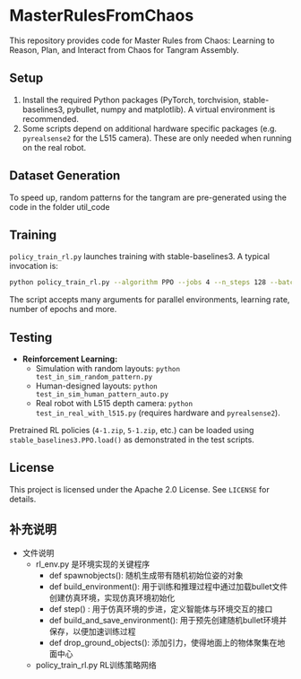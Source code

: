 # MasterRulesFromChaos

This repository provides code for Master Rules from Chaos: Learning to Reason, Plan, and Interact from Chaos for Tangram Assembly.

## Setup

1. Install the required Python packages (PyTorch, torchvision, stable-baselines3, pybullet, numpy and matplotlib). A virtual environment is recommended.
2. Some scripts depend on additional hardware specific packages (e.g. `pyrealsense2` for the L515 camera). These are only needed when running on the real robot.

## Dataset Generation

To speed up, random patterns for the tangram are pre-generated using the code in the folder util_code

## Training

`policy_train_rl.py` launches training with stable-baselines3. A typical invocation is:

```bash
python policy_train_rl.py --algorithm PPO --jobs 4 --n_steps 128 --batch_size 64
```

The script accepts many arguments for parallel environments, learning rate, number of epochs and more.

## Testing

- **Reinforcement Learning:**
  - Simulation with random layouts: `python test_in_sim_random_pattern.py`
  - Human-designed layouts: `python test_in_sim_human_pattern_auto.py`
  - Real robot with L515 depth camera: `python test_in_real_with_l515.py` (requires hardware and `pyrealsense2`).

Pretrained RL policies (`4-1.zip`, `5-1.zip`, etc.) can be loaded using `stable_baselines3.PPO.load()` as demonstrated in the test scripts.

## License

This project is licensed under the Apache 2.0 License. See `LICENSE` for details.
## 补充说明
- 文件说明
  - rl_env.py 是环境实现的关键程序
    - def spawnobjects(): 随机生成带有随机初始位姿的对象
    - def build_environment(): 用于训练和推理过程中通过加载bullet文件创建仿真环境，实现仿真环境初始化
    - def step() : 用于仿真环境的步进，定义智能体与环境交互的接口
    - def build_and_save_environment(): 用于预先创建随机bullet环境并保存，以便加速训练过程
    - def drop_ground_objects(): 添加引力，使得地面上的物体聚集在地面中心
  - policy_train_rl.py RL训练策略网络
    
